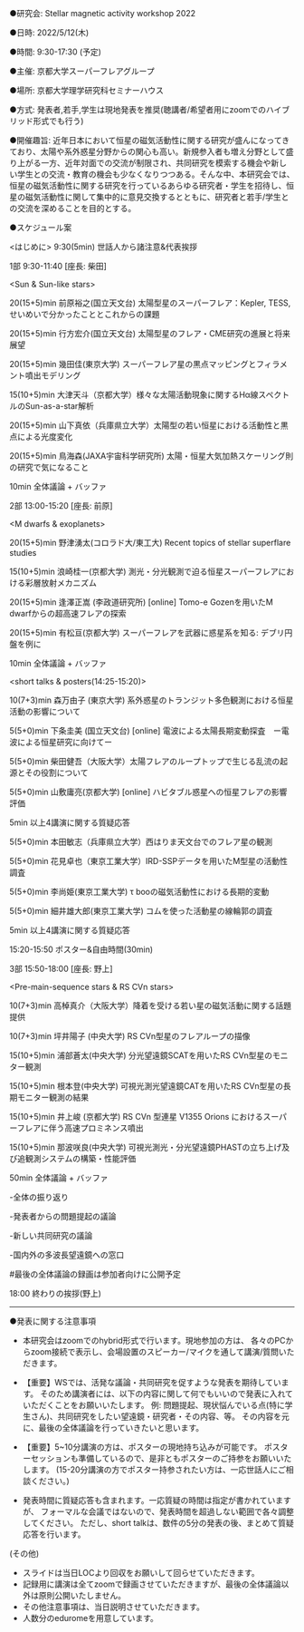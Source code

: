 
●研究会: Stellar magnetic activity workshop 2022

●日時: 2022/5/12(木) 

●時間: 9:30-17:30 (予定)

●主催: 京都大学スーパーフレアグループ

●場所: 京都大学理学研究科セミナーハウス 

●方式: 発表者,若手,学生は現地発表を推奨(聴講者/希望者用にzoomでのハイブリッド形式でも行う)

●開催趣旨: 近年日本において恒星の磁気活動性に関する研究が盛んになってきており、太陽や系外惑星分野からの関心も高い。新規参入者も増え分野として盛り上がる一方、近年対面での交流が制限され、共同研究を模索する機会や新しい学生との交流・教育の機会も少なくなりつつある。そんな中、本研究会では、恒星の磁気活動性に関する研究を行っているあらゆる研究者・学生を招待し、恒星の磁気活動性に関して集中的に意見交換するとともに、研究者と若手/学生との交流を深めることを目的とする。

●スケジュール案

<はじめに>
9:30(5min) 世話人から諸注意&代表挨拶


1部 9:30-11:40 [座長: 柴田]

<Sun & Sun-like stars>

20(15+5)min 前原裕之(国立天文台) 太陽型星のスーパーフレア：Kepler, TESS, せいめいで分かったこととこれからの課題

20(15+5)min 行方宏介(国立天文台) 太陽型星のフレア・CME研究の進展と将来展望

20(15+5)min 幾田佳(東京大学) スーパーフレア星の黒点マッピングとフィラメント噴出モデリング

15(10+5)min 大津天斗（京都大学）様々な太陽活動現象に関するHα線スペクトルのSun-as-a-star解析

20(15+5)min 山下真依（兵庫県立大学）太陽型の若い恒星における活動性と黒点による光度変化

20(15+5)min 鳥海森(JAXA宇宙科学研究所) 太陽・恒星大気加熱スケーリング則の研究で気になること

10min 全体議論 + バッファ


2部 13:00-15:20 [座長: 前原]

<M dwarfs & exoplanets>

20(15+5)min 野津湧太(コロラド大/東工大) Recent topics of stellar superflare studies

15(10+5)min 浪崎桂一(京都大学) 測光・分光観測で迫る恒星スーパーフレアにおける彩層放射メカニズム

20(15+5)min 逢澤正嵩 (李政道研究所) [online] Tomo-e Gozenを用いたM dwarfからの超高速フレアの探索

20(15+5)min 有松亘(京都大学) スーパーフレアを武器に惑星系を知る: デブリ円盤を例に

10min 全体議論 + バッファ

<short talks & posters(14:25-15:20)>

10(7+3)min 森万由子 (東京大学) 系外惑星のトランジット多色観測における恒星活動の影響について

5(5+0)min 下条圭美 (国立天文台) [online] 電波による太陽長期変動探査　ー電波による恒星研究に向けてー

5(5+0)min 柴田健吾（大阪大学）太陽フレアのループトップで生じる乱流の起源とその役割について

5(5+0)min 山敷庸亮(京都大学) [online] ハビタブル惑星への恒星フレアの影響評価

5min 以上4講演に関する質疑応答

5(5+0)min 本田敏志（兵庫県立大学）西はりま天文台でのフレア星の観測

5(5+0)min 花見卓也（東京工業大学）IRD-SSPデータを用いたM型星の活動性調査

5(5+0)min 李尚姫(東京工業大学) τ booの磁気活動性における長期的変動

5(5+0)min 細井雄大郎(東京工業大学) コムを使った活動星の線輪郭の調査

5min 以上4講演に関する質疑応答



15:20-15:50 ポスター&自由時間(30min)



3部 15:50-18:00 [座長: 野上]

<Pre-main-sequence stars & RS CVn stars>

10(7+3)min 高棹真介（大阪大学）降着を受ける若い星の磁気活動に関する話題提供

10(7+3)min 坪井陽子 (中央大学) RS CVn型星のフレアループの描像

15(10+5)min 浦部蒼太(中央大学) 分光望遠鏡SCATを用いたRS CVn型星のモニター観測

15(10+5)min 根本登(中央大学) 可視光測光望遠鏡CATを用いたRS CVn型星の長期モニター観測の結果

15(10+5)min 井上峻 (京都大学) RS CVn 型連星 V1355 Orions におけるスーパーフレアに伴う高速プロミネンス噴出

15(10+5)min 那波咲良(中央大学) 可視光測光・分光望遠鏡PHASTの立ち上げ及び追観測システムの構築・性能評価

50min 全体議論 + バッファ

-全体の振り返り

-発表者からの問題提起の議論

-新しい共同研究の議論

-国内外の多波長望遠鏡への窓口

#最後の全体議論の録画は参加者向けに公開予定

18:00 終わりの挨拶(野上)



******************************************
●発表に関する注意事項
- 本研究会はzoomでのhybrid形式で行います。現地参加の方は、
各々のPCからzoom接続で表示し、会場設置のスピーカー/マイクを通して講演/質問いただきます。

- 【重要】WSでは、活発な議論・共同研究を促すような発表を期待しています。
そのため講演者には、以下の内容に関して何でもいいので発表に入れていただくことをお願いいたします。
例: 問題提起、現状悩んでいる点(特に学生さん)、共同研究をしたい望遠鏡・研究者・その内容、等。
その内容を元に、最後の全体議論を行っていきたいと思います。

- 【重要】5~10分講演の方は、ポスターの現地持ち込みが可能です。
ポスターセッションも準備しているので、是非ともポスターのご持参をお願いいたします。
(15-20分講演の方でポスター持参されたい方は、一応世話人にご相談ください。)

- 発表時間に質疑応答も含まれます。一応質疑の時間は指定が書かれていますが、
フォーマルな会議ではないので、発表時間を超過しない範囲で各々調整してください。
ただし、short talkは、数件の5分の発表の後、まとめて質疑応答を行います。

(その他)
- スライドは当日LOCより回収をお願いして回らせていただきます。
- 記録用に講演は全てzoomで録画させていただきますが、最後の全体議論以外は原則公開いたしません。
- その他注意事項は、当日説明させていただきます。
- 人数分のeduromeを用意しています。

